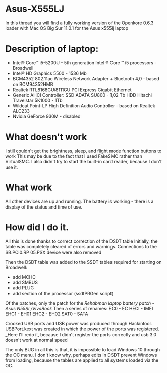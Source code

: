 # Asus-X555LJ

In this thread you will find a fully working version of the Openkore 0.6.3 loader with Mac OS Big Sur 11.0.1 for the Asus x555lj laptop

# Description of laptop:
- Intel® Core™ i5-5200U - 5th generation Intel ® Core ™ i5 processors - Broadwell
- Intel® HD Graphics 5500 - 1536 Mb
- BCM4352 802.11ac Wireless Network Adapter + Bluetooth 4,0 - based on BCM94352HMB
- Realtek RTL8168GU/8111GU PCI Express Gigabit Ethernet
- Generic AHCI Controller: SSD ADATA SU800 - 1,02 Tb
                           HDD Hitachi Travelstar 5K1000 - 1Tb
- Wildcat Point-LP High Definition Audio Controller - based on Realtek ALC233
- Nvidia GeForce 930M - disabled

# What doesn't work
I still couldn't get the brightness, sleep, and flight mode function buttons to work
This may be due to the fact that I used FakeSMC rather than VirtualSMC.
I also didn't try to start the built-in card reader, because I don't use it.

# What work
All other devices are up and running. The battery is working - there is a display of the status and time of use.

# How did I do it.
All this is done thanks to correct correction of the DSDT table
Initially, the table was completely cleared of errors and warnings. 
Connections to the SB.PCI0.RP 05.PSX device were also removed

Then the DSDT table was added to the SSDT tables required for starting on Broadwell:
- add MCHC
- add SMBUS
- add PLUG
- add section of the processor (ssdtPRGen script)

Of the patches, only the patch for the _Rehabman laptop battery patch - Asus N55SL/VivoBook_
Then a series of renames:
EC0 - EC
HECI - IMEI
EHC1 - EH01
EHC2 - EH02
SAT0 - SATA

Crooked USB ports and USB power was produced through Hackintool.
USBPort.kext was created in which the power of the ports was registered. 
_Here I'll redo it, because I didn't register the ports correctly and usb 3.0 doesn't work at normal speed

The only BUG in all this is that, it is impossible to load Windows 10 through the OC menu. I don't know why, perhaps edits in DSDT prevent Windows from loading, because the tables are applied to all systems loaded via the OC.
